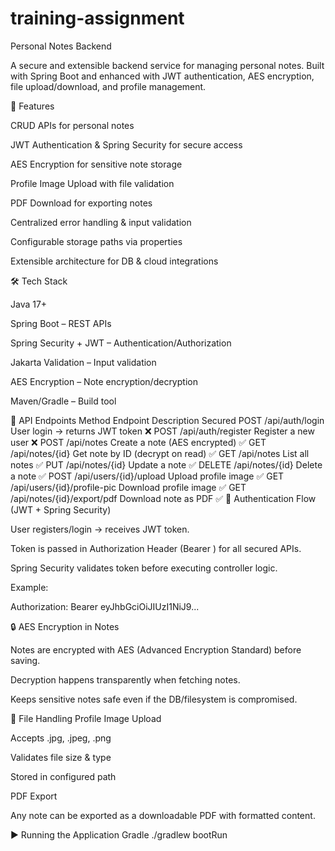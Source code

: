 # training-assignment
Personal Notes Backend

A secure and extensible backend service for managing personal notes. Built with Spring Boot and enhanced with JWT authentication, AES encryption, file upload/download, and profile management.

🚀 Features

CRUD APIs for personal notes

JWT Authentication & Spring Security for secure access

AES Encryption for sensitive note storage

Profile Image Upload with file validation

PDF Download for exporting notes

Centralized error handling & input validation

Configurable storage paths via properties

Extensible architecture for DB & cloud integrations

🛠️ Tech Stack

Java 17+

Spring Boot – REST APIs

Spring Security + JWT – Authentication/Authorization

Jakarta Validation – Input validation

AES Encryption – Note encryption/decryption

Maven/Gradle – Build tool


🔑 API Endpoints
Method	Endpoint	Description	Secured
POST	/api/auth/login	User login → returns JWT token	❌
POST	/api/auth/register	Register a new user	❌
POST	/api/notes	Create a note (AES encrypted)	✅
GET	/api/notes/{id}	Get note by ID (decrypt on read)	✅
GET	/api/notes	List all notes	✅
PUT	/api/notes/{id}	Update a note	✅
DELETE	/api/notes/{id}	Delete a note	✅
POST	/api/users/{id}/upload	Upload profile image	✅
GET	/api/users/{id}/profile-pic	Download profile image	✅
GET	/api/notes/{id}/export/pdf	Download note as PDF	✅
🔐 Authentication Flow (JWT + Spring Security)

User registers/login → receives JWT token.

Token is passed in Authorization Header (Bearer <token>) for all secured APIs.

Spring Security validates token before executing controller logic.

Example:

Authorization: Bearer eyJhbGciOiJIUzI1NiJ9...

🔒 AES Encryption in Notes

Notes are encrypted with AES (Advanced Encryption Standard) before saving.

Decryption happens transparently when fetching notes.

Keeps sensitive notes safe even if the DB/filesystem is compromised.

📂 File Handling
Profile Image Upload

Accepts .jpg, .jpeg, .png

Validates file size & type

Stored in configured path

PDF Export

Any note can be exported as a downloadable PDF with formatted content.

▶️ Running the Application
Gradle
./gradlew bootRun


